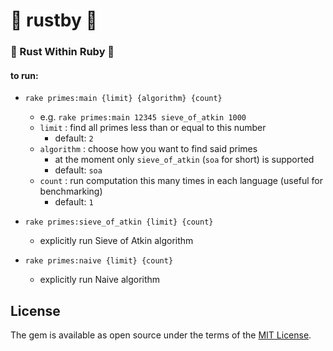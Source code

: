 # 🦀 rustby 🐝

### 🦀 Rust Within Ruby 💎

#### to run:

- `rake primes:main {limit} {algorithm} {count}`
  - e.g. `rake primes:main 12345 sieve_of_atkin 1000`
  - `limit` : find all primes less than or equal to this number
    - default: `2`
  - `algorithm` : choose how you want to find said primes
    - at the moment only `sieve_of_atkin` (`soa` for short) is supported
    - default: `soa`
  - `count` : run computation this many times in each language (useful for benchmarking)
    - default: `1`

- `rake primes:sieve_of_atkin {limit} {count}`
  - explicitly run Sieve of Atkin algorithm

- `rake primes:naive {limit} {count}`
  - explicitly run Naive algorithm

## License

The gem is available as open source under the terms of the [MIT License](https://opensource.org/licenses/MIT).
